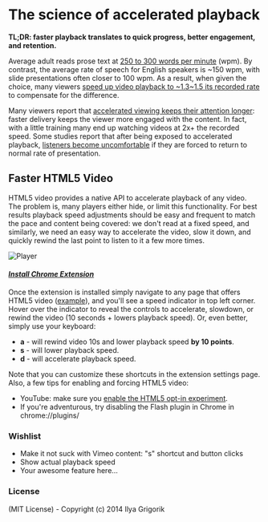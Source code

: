 # The science of accelerated playback

**TL;DR: faster playback translates to quick progress, better engagement, and retention.**

Average adult reads prose text at [250 to 300 words per minute](http://www.paperbecause.com/PIOP/files/f7/f7bb6bc5-2c4a-466f-9ae7-b483a2c0dca4.pdf) (wpm). By contrast, the average rate of speech for English speakers is ~150 wpm, with slide presentations often closer to 100 wpm. As a result, when given the choice, many viewers [speed up video playback to ~1.3~1.5 its recorded rate](http://research.microsoft.com/en-us/um/people/lhe/papers/chi99.tc.pdf) to compensate for the difference.

Many viewers report that [accelerated viewing keeps their attention longer](http://www.enounce.com/docs/BYUPaper020319.pdf): faster delivery keeps the viewer more engaged with the content. In fact, with a little training many end up watching videos at 2x+ the recorded speed. Some studies report that after being exposed to accelerated playback, [listeners become uncomfortable](http://xenia.media.mit.edu/~barons/html/avios92.html#beasleyalteredspeech) if they are forced to return to normal rate of presentation.


## Faster HTML5 Video

HTML5 video provides a native API to accelerate playback of any video. The problem is, many players either hide, or limit this functionality. For best results playback speed adjustments should be easy and frequent to match the pace and content being covered: we don't read at a fixed speed, and similarly, we need an easy way to accelerate the video, slow it down, and quickly rewind the last point to listen to it a few more times.

![Player](https://lh5.googleusercontent.com/ubqr74funulW1oj_SEDFQBpj_hE26j3aR5G9wfoAZlo1u029_vM9_tlV_f27AvTVWXcB2Hfy81I=s640)

#### *[Install Chrome Extension](https://chrome.google.com/webstore/detail/video-speed-controller/nffaoalbilbmmfgbnbgppjihopabppdk)*

Once the extension is installed simply navigate to any page that offers HTML5 video ([example](http://www.youtube.com/watch?v=E9FxNzv1Tr8)), and you'll see a speed indicator in top left corner. Hover over the indicator to reveal the controls to accelerate, slowdown, or rewind the video (10 seconds + lowers playback speed). Or, even better, simply use your keyboard:

* **a** - will rewind video 10s and lower playback speed **by 10 points**.
* **s** - will lower playback speed.
* **d** - will accelerate playback speed.

Note that you can customize these shortcuts in the extension settings page. Also, a few tips for enabling and forcing HTML5 video:

 * YouTube: make sure you [enable the HTML5 opt-in experiment](http://www.youtube.com/html5).
 * If you're adventurous, try disabling the Flash plugin in Chrome in chrome://plugins/


### Wishlist

* Make it not suck with Vimeo content: "s" shortcut and button clicks
* Show actual playback speed
* Your awesome feature here...


### License

(MIT License) - Copyright (c) 2014 Ilya Grigorik
